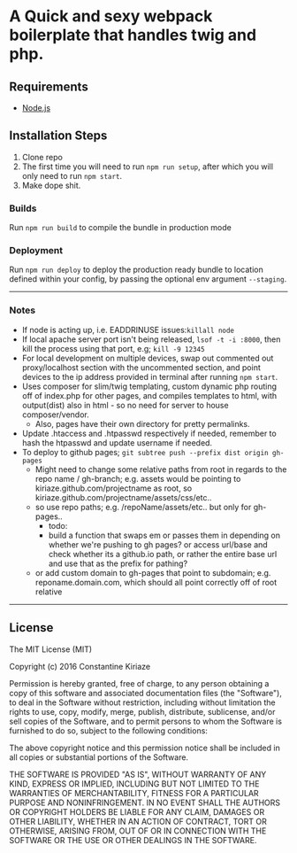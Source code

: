 # A Quick and sexy webpack boilerplate that handles twig and php.

## Requirements

* [Node.js](http://nodejs.org/)

## Installation Steps

1. Clone repo
2. The first time you will need to run `npm run setup`, after which you will only need to run `npm start`.
3. Make dope shit.

### Builds
Run `npm run build` to compile the bundle in production mode

### Deployment
Run `npm run deploy` to deploy the production ready bundle to location defined within your config, by passing the optional env argument `--staging`.

---

### Notes

- If node is acting up, i.e. EADDRINUSE issues:`killall node`
- If local apache server port isn't being released, `lsof -t -i :8000`, then kill the process using that port, e.g; `kill -9 12345`
- For local development on multiple devices, swap out commented out proxy/localhost section with the uncommented section, and point devices to the ip address provided in terminal after running `npm start`.
- Uses composer for slim/twig templating, custom dynamic php routing off of index.php for other pages, and compiles templates to html, with output(dist) also in html - so no need for server to house composer/vendor.
	- Also, pages have their own directory for pretty permalinks.
- Update .htaccess and .htpasswd respectively if needed, remember to hash the htpasswd and update username if needed.
- To deploy to github pages; `git subtree push --prefix dist origin gh-pages`
	- Might need to change some relative paths from root in regards to the repo name / gh-branch; e.g. assets would be pointing to kiriaze.github.com/projectname as root, so kiriaze.github.com/projectname/assets/css/etc..
	- so use repo paths; e.g. /repoName/assets/etc.. but only for gh-pages..
		- todo:
		- build a function that swaps em or passes them in depending on whether we're pushing to gh pages? or access url/base and check whether its a github.io path, or rather the entire base url and use that as the prefix for pathing?
	- or add custom domain to gh-pages that point to subdomain; e.g. reponame.domain.com, which should all point correctly off of root relative 
---

## License

The MIT License (MIT)

Copyright (c) 2016 Constantine Kiriaze

Permission is hereby granted, free of charge, to any person obtaining a copy of this software and associated documentation files (the "Software"), to deal in the Software without restriction, including without limitation the rights to use, copy, modify, merge, publish, distribute, sublicense, and/or sell copies of the Software, and to permit persons to whom the Software is furnished to do so, subject to the following conditions:

The above copyright notice and this permission notice shall be included in all copies or substantial portions of the Software.

THE SOFTWARE IS PROVIDED "AS IS", WITHOUT WARRANTY OF ANY KIND, EXPRESS OR IMPLIED, INCLUDING BUT NOT LIMITED TO THE WARRANTIES OF MERCHANTABILITY, FITNESS FOR A PARTICULAR PURPOSE AND NONINFRINGEMENT. IN NO EVENT SHALL THE AUTHORS OR COPYRIGHT HOLDERS BE LIABLE FOR ANY CLAIM, DAMAGES OR OTHER LIABILITY, WHETHER IN AN ACTION OF CONTRACT, TORT OR OTHERWISE, ARISING FROM, OUT OF OR IN CONNECTION WITH THE SOFTWARE OR THE USE OR OTHER DEALINGS IN THE SOFTWARE.

